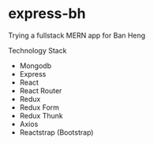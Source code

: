 # express-bh
Trying a fullstack MERN app for Ban Heng 

Technology Stack
- Mongodb
- Express
- React
- React Router
- Redux
- Redux Form
- Redux Thunk
- Axios
- Reactstrap (Bootstrap)
